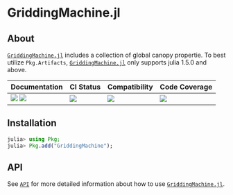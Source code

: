 # GriddingMachine.jl

<!-- Links and shortcuts -->
[gm-url]: https://github.com/CliMA/GriddingMachine.jl
[gm-api]: https://CliMA.github.io/GriddingMachine.jl/stable/API/

[dev-img]: https://img.shields.io/badge/docs-dev-blue.svg
[dev-url]: https://CliMA.github.io/GriddingMachine.jl/dev/

[rel-img]: https://img.shields.io/badge/docs-stable-blue.svg
[rel-url]: https://CliMA.github.io/GriddingMachine.jl/stable/

[st-img]: https://github.com/CliMA/GriddingMachine.jl/workflows/JuliaStable/badge.svg?branch=main
[st-url]: https://github.com/CliMA/GriddingMachine.jl/actions?query=branch%3A"main"++workflow%3A"JuliaStable"

[min-img]: https://github.com/CliMA/GriddingMachine.jl/workflows/Julia-1.5/badge.svg?branch=main
[min-url]: https://github.com/CliMA/GriddingMachine.jl/actions?query=branch%3A"main"++workflow%3A"Julia-1.5"

[cov-img]: https://codecov.io/gh/CliMA/GriddingMachine.jl/branch/main/graph/badge.svg
[cov-url]: https://codecov.io/gh/CliMA/GriddingMachine.jl

## About

[`GriddingMachine.jl`][gm-url] includes a collection of global canopy propertie. To best utilize `Pkg.Artifacts`, [`GriddingMachine.jl`][gm-url] only supports julia 1.5.0 and above.

| Documentation                                   | CI Status             | Compatibility           | Code Coverage           |
|:------------------------------------------------|:----------------------|:------------------------|:------------------------|
| [![][dev-img]][dev-url] [![][rel-img]][rel-url] | [![][st-img]][st-url] | [![][min-img]][min-url] | [![][cov-img]][cov-url] |




## Installation
```julia
julia> using Pkg;
julia> Pkg.add("GriddingMachine");
```




## API
See [`API`][gm-api] for more detailed information about how to use [`GriddingMachine.jl`][gm-url].
